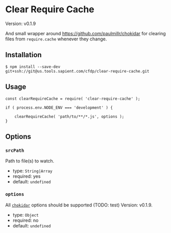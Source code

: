 # Clear Require Cache #

Version: v0.1.9

And small wrapper around <https://github.com/paulmillr/chokidar> for clearing files from `require.cache` whenever they change.



## Installation ##

```
$ npm install --save-dev git+ssh://git@us.tools.sapient.com/cfdp/clear-require-cache.git
```



## Usage ##

```
const clearRequireCache = require( 'clear-require-cache' );

if ( process.env.NODE_ENV === 'development' ) {

    clearRequireCache( 'path/to/**/*.js', options );
}
```



## Options ##


### `srcPath` ###

Path to file(s) to watch.

  - type: `String|Array`
  - required: yes
  - default: `undefined`
  

### `options` ###

All [`chokidar`](https://github.com/paulmillr/chokidar/blob/master/README.md#api) options should be supported (TODO: test) Version: v0.1.9.

  - type: `Object`
  - required: no
  - default: `undefined`


